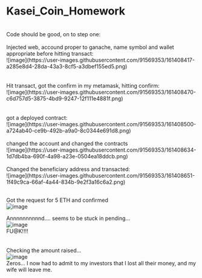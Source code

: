 # Kasei_Coin_Homework
</br>
Code should be good, on to step one:</br></br>
Injected web, accound proper to ganache, name symbol and wallet appropriate before hitting transact:
</br>
![image](https://user-images.githubusercontent.com/91569353/161408417-a285e8d4-28da-43a3-8cf5-a3dbef155ed5.png)
</br></br></br>
Hit transact, got the confirm in my metamask, hitting confirm:</br>
![image](https://user-images.githubusercontent.com/91569353/161408470-c6d757d5-3875-4bd9-9247-12f111e4881f.png)
</br></br></br>
got a deployed contract:</br>
![image](https://user-images.githubusercontent.com/91569353/161408500-a724ab40-ce9b-492b-a9a0-8c0344e691d8.png)
</br></br>
changed the account and changed the contracts</br>
![image](https://user-images.githubusercontent.com/91569353/161408634-1d7db4ba-690f-4a98-a23e-0504ea18ddcb.png)
</br></br>
Changed the beneficiary address and transacted:
</br>
![image](https://user-images.githubusercontent.com/91569353/161408651-1f49c9ca-66af-4a44-834b-9e2f3a16c6a2.png)
</br></br>

Got the request for 5 ETH and confirmed</br>
![image](https://user-images.githubusercontent.com/91569353/161408610-d16746d2-9630-4f3f-aa32-cad573cf9c0b.png)

Annnnnnnnnnd.... seems to be stuck in pending...
</br>![image](https://user-images.githubusercontent.com/91569353/161408707-73881864-e0ae-4649-820f-71817c292e06.png)
</br>
FU@K!!!!
</br></br></br>
Checking the amount raised...</br>
![image](https://user-images.githubusercontent.com/91569353/161408734-a5362370-929d-488f-ae48-9e020337b0ae.png)
</br>
Zeros... I now had to admit to my investors that I lost all their money, and my wife will leave me.
